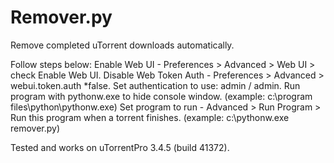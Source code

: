 # Remover.py
Remove completed uTorrent downloads automatically.

Follow steps below:
Enable Web UI - Preferences > Advanced > Web UI > check Enable Web UI.
Disable Web Token Auth - Preferences > Advanced > webui.token.auth *false.
Set authentication to use: admin / admin.
Run program with pythonw.exe to hide console window. (example: c:\program files\python\pythonw.exe)
Set program to run - Advanced > Run Program > Run this program when a torrent finishes. (example: c:\pythonw.exe remover.py)

Tested and works on uTorrentPro 3.4.5 (build 41372).
